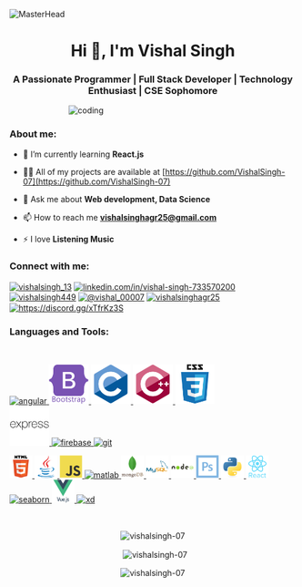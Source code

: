 ![MasterHead](https://snz04pap002files.storage.live.com/y4mMIZQyb9Ud-22uCGmT7bB03_EMgbXJy_tLNjKBCkNT5P8NMWnlh3Anw-2CjmGkRzb-PDhGQaRnQd3913XdZYzKXJTrT26YcWlxKFN9sMz5TmINE9Nxb9eRMeQ91YMekY5BTVS8GLH1R3PEfGGR-6LY7f-lIM1XbkxY7l_dnjASFfkgZ-cCXM1yIKQ6FYUC3k9?width=1584&height=396&cropmode=none)

<h1 align="center">Hi 👋, I'm Vishal Singh</h1>
<h3 align="center">A Passionate Programmer | Full Stack Developer | Technology Enthusiast | CSE Sophomore </h3>
<img align="right" alt="coding" width="400" src="https://res.cloudinary.com/practicaldev/image/fetch/s--2bZIjPGC--/c_limit%2Cf_auto%2Cfl_progressive%2Cq_66%2Cw_880/https://dev-to-uploads.s3.amazonaws.com/i/d4tvukbt5mra37cvwklk.gif">
<br>

<h3 align="left">About me:</h3>

- 🌱 I’m currently learning **React.js**

- 👨‍💻 All of my projects are available at [https://github.com/VishalSingh-07](https://github.com/VishalSingh-07)

- 💬 Ask me about **Web development, Data Science**

- 📫 How to reach me **vishalsinghagr25@gmail.com**

- ⚡ I love **Listening Music**


<h3 align="left">Connect with me:</h3>
<p align="left">
<a href="https://twitter.com/vishalsingh_13" target="blank"><img align="center" src="https://raw.githubusercontent.com/rahuldkjain/github-profile-readme-generator/master/src/images/icons/Social/twitter.svg" alt="vishalsingh_13" height="30" width="40" /></a>
<a href="https://linkedin.com/in/linkedin.com/in/vishal-singh-733570200" target="blank"><img align="center" src="https://raw.githubusercontent.com/rahuldkjain/github-profile-readme-generator/master/src/images/icons/Social/linked-in-alt.svg" alt="linkedin.com/in/vishal-singh-733570200" height="30" width="40" /></a>
<a href="https://kaggle.com/vishalsingh449" target="blank"><img align="center" src="https://raw.githubusercontent.com/rahuldkjain/github-profile-readme-generator/master/src/images/icons/Social/kaggle.svg" alt="vishalsingh449" height="30" width="40" /></a>
<a href="https://www.hackerrank.com/@vishal_00007" target="blank"><img align="center" src="https://raw.githubusercontent.com/rahuldkjain/github-profile-readme-generator/master/src/images/icons/Social/hackerrank.svg" alt="@vishal_00007" height="30" width="40" /></a>
<a href="https://auth.geeksforgeeks.org/user/vishalsinghagr25" target="blank"><img align="center" src="https://raw.githubusercontent.com/rahuldkjain/github-profile-readme-generator/master/src/images/icons/Social/geeks-for-geeks.svg" alt="vishalsinghagr25" height="30" width="40" /></a>
<a href="https://discord.gg/https://discord.gg/xTfrKz3S" target="blank"><img align="center" src="https://raw.githubusercontent.com/rahuldkjain/github-profile-readme-generator/master/src/images/icons/Social/discord.svg" alt="https://discord.gg/xTfrKz3S" height="30" width="40" /></a>

<h3 align="left">Languages and Tools:</h3>
<br>
<p align="left"> 

<a href="https://angular.io" target="_blank" rel="noreferrer"> <img src="https://angular.io/assets/images/logos/angular/angular.svg" alt="angular" width="70" height="70"/> </a> 
<a href="https://getbootstrap.com" target="_blank" rel="noreferrer"> <img src="https://raw.githubusercontent.com/devicons/devicon/master/icons/bootstrap/bootstrap-plain-wordmark.svg" alt="bootstrap" width="70" height="70"/> </a> 
<a href="https://www.cprogramming.com/" target="_blank" rel="noreferrer"> <img src="https://raw.githubusercontent.com/devicons/devicon/master/icons/c/c-original.svg" alt="c" width="70" height="70"/> </a> 
<a href="https://www.w3schools.com/cpp/" target="_blank" rel="noreferrer"> <img src="https://raw.githubusercontent.com/devicons/devicon/master/icons/cplusplus/cplusplus-original.svg" alt="cplusplus" width="70" height="70"/> </a> 
<a href="https://www.w3schools.com/css/" target="_blank" rel="noreferrer"> <img src="https://raw.githubusercontent.com/devicons/devicon/master/icons/css3/css3-original-wordmark.svg" alt="css3" width="70" height="70"/> </a>  
<a href="https://expressjs.com" target="_blank" rel="noreferrer"> <img src="https://raw.githubusercontent.com/devicons/devicon/master/icons/express/express-original-wordmark.svg" alt="express" width="70" height="70"/> </a> 
<a href="https://firebase.google.com/" target="_blank" rel="noreferrer"> <img src="https://www.vectorlogo.zone/logos/firebase/firebase-icon.svg" alt="firebase" width="70" height="70"/> </a> 
<a href="https://git-scm.com/" target="_blank" rel="noreferrer"> <img src="https://www.vectorlogo.zone/logos/git-scm/git-scm-icon.svg" alt="git" width="70" height="70"/> </a> 
  
<a href="https://www.w3.org/html/" target="_blank" rel="noreferrer"> <img src="https://raw.githubusercontent.com/devicons/devicon/master/icons/html5/html5-original-wordmark.svg" alt="html5" width="40" height="40"/> </a> 
  <a href="https://www.java.com" target="_blank" rel="noreferrer"> <img src="https://raw.githubusercontent.com/devicons/devicon/master/icons/java/java-original.svg" alt="java" width="40" height="40"/> </a> 
  <a href="https://developer.mozilla.org/en-US/docs/Web/JavaScript" target="_blank" rel="noreferrer"> <img src="https://raw.githubusercontent.com/devicons/devicon/master/icons/javascript/javascript-original.svg" alt="javascript" width="40" height="40"/> </a> 
  <a href="https://www.mathworks.com/" target="_blank" rel="noreferrer"> <img src="https://upload.wikimedia.org/wikipedia/commons/2/21/Matlab_Logo.png" alt="matlab" width="40" height="40"/> </a> 
  <a href="https://www.mongodb.com/" target="_blank" rel="noreferrer"> <img src="https://raw.githubusercontent.com/devicons/devicon/master/icons/mongodb/mongodb-original-wordmark.svg" alt="mongodb" width="40" height="40"/> </a> 
  <a href="https://www.mysql.com/" target="_blank" rel="noreferrer"> <img src="https://raw.githubusercontent.com/devicons/devicon/master/icons/mysql/mysql-original-wordmark.svg" alt="mysql" width="40" height="40"/> </a> 
  <a href="https://nodejs.org" target="_blank" rel="noreferrer"> <img src="https://raw.githubusercontent.com/devicons/devicon/master/icons/nodejs/nodejs-original-wordmark.svg" alt="nodejs" width="40" height="40"/> </a> 
   <a href="https://www.photoshop.com/en" target="_blank" rel="noreferrer"> <img src="https://raw.githubusercontent.com/devicons/devicon/master/icons/photoshop/photoshop-line.svg" alt="photoshop" width="40" height="40"/> </a> 
  <a href="https://www.python.org" target="_blank" rel="noreferrer"> <img src="https://raw.githubusercontent.com/devicons/devicon/master/icons/python/python-original.svg" alt="python" width="40" height="40"/> </a> 
  <a href="https://reactjs.org/" target="_blank" rel="noreferrer"> <img src="https://raw.githubusercontent.com/devicons/devicon/master/icons/react/react-original-wordmark.svg" alt="react" width="40" height="40"/> </a> 
  <a href="https://seaborn.pydata.org/" target="_blank" rel="noreferrer"> <img src="https://seaborn.pydata.org/_images/logo-mark-lightbg.svg" alt="seaborn" width="40" height="40"/> </a> 
  <a href="https://vuejs.org/" target="_blank" rel="noreferrer"> <img src="https://raw.githubusercontent.com/devicons/devicon/master/icons/vuejs/vuejs-original-wordmark.svg" alt="vuejs" width="40" height="40"/> </a> 
  <a href="https://www.adobe.com/products/xd.html" target="_blank" rel="noreferrer"> <img src="https://cdn.worldvectorlogo.com/logos/adobe-xd.svg" alt="xd" width="40" height="40"/> </a> 
</p>

<br>

<p align="center">
 <img align="center" height="250" src="https://github-readme-stats.vercel.app/api/top-langs?username=vishalsingh-07&show_icons=true&locale=en&layout=compact" alt="vishalsingh-07" />
</p>

<p align="center">&nbsp;
 <img align="center" src="https://github-readme-stats.vercel.app/api?username=vishalsingh-07&show_icons=true&locale=en" alt="vishalsingh-07" />
</p>

<p align="center">
 <img align="center" src="https://github-readme-streak-stats.herokuapp.com/?user=vishalsingh-07&" alt="vishalsingh-07" />
</p>






